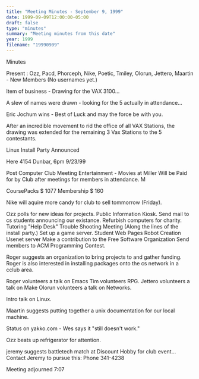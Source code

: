 ```yaml
---
title: "Meeting Minutes - September 9, 1999"
date: 1999-09-09T12:00:00-05:00
draft: false
type: "minutes"
summary: "Meeting minutes from this date"
year: 1999
filename: "19990909"
---
```


Minutes </p><p>
Present : Ozz, Pacd, Phorceph, Nike, Poetic, Tmiley, Olorun, Jettero, Maartin - New Members (No usernames yet.) </p><p>
Item of business - Drawing for the VAX 3100... </p><p>
A slew of names were drawn - looking for the 5 actually in attendance... </p><p>
Eric Jochum wins -  Best of Luck and may the force be with you.  </p><p>
After an incredible movement to rid the office of all VAX Stations, the drawing was extended for the remaining 3 Vax Stations to the 5 contestants. </p><p>
Linux Install Party Announced  </p><p>
Here 4154 Dunbar, 6pm 9/23/99 </p><p>
</p><p>
Post Computer Club Meeting Entertainment -  Movies at Miller Will be Paid for by Club after meetings for members in attendance.  M </p><p>
CoursePacks $ 1077 Membership  $ 160 </p><p>
Nike will aquire more candy for club to sell tommorrow (Friday). </p><p>
Ozz polls for new ideas for projects. Public Information Kiosk. Send mail to cs students announcing our existance. Refurbish computers for charity. Tutoring "Help Desk" Trouble Shooting Meeting (Along the lines of the install party.) Set up a game server. Student Web Pages Robot Creation Usenet server Make a contribution to the Free Software Organization Send members to ACM Programming Contest. </p><p>
Roger suggests an organization to bring projects to and gather funding. Roger is also interested in installing packages onto the cs network in a cclub area. </p><p>
Roger volunteers  a talk on Emacs Tim volunteers RPG. Jettero volunteers a talk on Make Olorun volunteers a talk on Networks. </p><p>
</p><p>
Intro talk on Linux. </p><p>
Maartin suggests putting together a unix documentation for our local machine.  </p><p>
Status on yakko.com - Wes says it "still doesn't work." </p><p>
Ozz beats up refrigerator for attention. </p><p>
jeremy suggests battletech match at Discount Hobby for club event... Contact  Jeremy to pursue this: Phone 341-4238  </p><p>
</p><p>
Meeting adjourned 7:07 </p>
